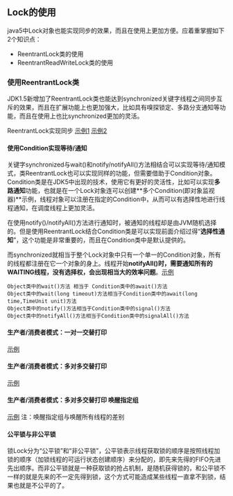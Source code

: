 ## Lock的使用

java5中Lock对象也能实现同步的效果，而且在使用上更加方便。应着重掌握如下2个知识点：

- ReentrantLock类的使用
- ReentrantReadWriteLock类的使用

### 使用ReentrantLock类

JDK1.5新增加了ReentrantLock类也能达到synchronized关键字线程之间同步互斥的效果，而且在扩展功能上也更加强大，比如具有嗅探锁定、多路分支通知等功能，而且在使用上也比synchronized更加的灵活。

ReentrantLock实现同步 [示例1](reentrantLockSync/Run.java) [示例2](reentrantLockSync/Run2.java)

#### 使用Condition实现等待/通知

关键字synchronized与wait()和notify/notifyAll()方法相结合可以实现等待/通知模式，类ReentrantLock也可以实现同样的功能，但需要借助于Condition对象。Condition类是在JDK5中出现的技术，使用它有更好的灵活性，比如可以实现**多路通知**功能，也就是在一个Lock对象连可以创建**多个Condition(即对象监视器)**示例，线程对象可以注册在指定的Condition中，从而可以有选择性地进行线程通知，在调度线程上更加灵活。

在使用notify()/notifyAll()方法进行通知时，被通知的线程却是由JVM随机选择的。但是使用ReentrantLock结合Condition类是可以实现前面介绍过得“**选择性通知**”，这个功能是非常重要的，而且在Condition类中是默认提供的。

而synchronized就相当于整个Lock对象中只有一个单一的Condition对象，所有的线程都注册在它一个对象的身上。线程开始**notifyAll()**时，需要通知所有的WAITING线程，没有选择权，会出现相当大的**效率问题**。[示例](condition/Run.java)

```
Object类中的wait()方法 相当于 Condition类中的await()方法
Object类中的wait(long timeout)方法相当于Condition类中的await(long time,TimeUnit unit)方法
Object类中的notify()方法相当于Condition类中的signal()方法
Object类中的notifyAll()方法相当于Condition类中的signalAll()方法
```

#### 生产者/消费者模式：一对一交替打印

[示例](signalProdConsum/Run.java)

#### 生产者/消费者模式：多对多交替打印

[示例](multiProdConsum/Run.java)

#### 生产者/消费者模式：多对多交替打印 唤醒指定组

[示例](multiProdConsumSpec/Run.java)  注：唤醒指定组与唤醒所有线程的差别

#### 公平锁与非公平锁

锁Lock分为“公平锁”和“非公平锁”，公平锁表示线程获取锁的顺序是按照线程加锁的顺序（加锁线程的可运行状态创建顺序）来分配的，即先来先得的FIFO先进先出顺序。而非公平锁就是一种获取锁的抢占机制，是随机获得锁的，和公平锁不一样的就是先来的不一定先得到锁，这个方式可能造成某些线程一直拿不到锁，结果也就是不公平的了。